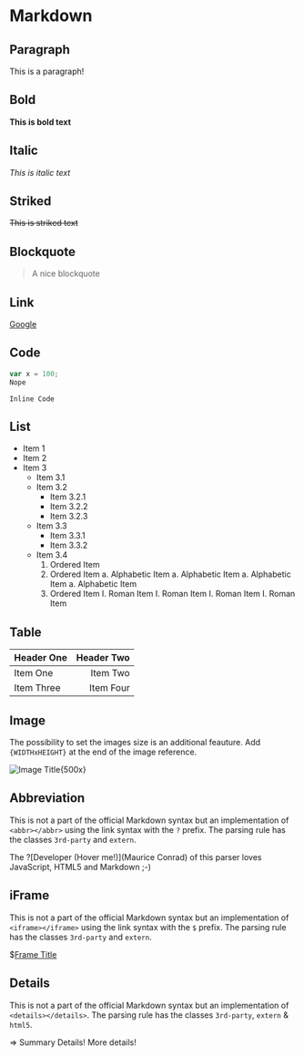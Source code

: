 # Markdown

## Paragraph

This is a paragraph!

## Bold

**This is bold text**

## Italic

*This is italic text*

## Striked

~~This is striked text~~

## Blockquote

> A nice blockquote



## Link

[Google](http://www.google.de)

## Code

```javascript
var x = 100;
Nope
```

`Inline Code`

## List

* Item 1
* Item 2
* Item 3
  * Item 3.1
  * Item 3.2
    * Item 3.2.1
    * Item 3.2.2
    * Item 3.2.3
  * Item 3.3
    * Item 3.3.1
    * Item 3.3.2
  * Item 3.4
    1. Ordered Item
    1. Ordered Item
      a. Alphabetic Item
      a. Alphabetic Item
      a. Alphabetic Item
      a. Alphabetic Item
    1. Ordered Item
      I. Roman Item
      I. Roman Item
      I. Roman Item
      I. Roman Item


## Table

| Header One     | Header Two     |
| :------------- | -------------: |
| Item One       | Item Two       |
| Item Three     | Item Four      |

## Image

The possibility to set the images size is an additional feauture.
Add `{WIDTHxHEIGHT}` at the end of the image reference.

![Image Title](http://maurice-conrad.eu/acting/images/big-schach-4.jpg){500x}

## Abbreviation

This is not a part of the official Markdown syntax but an implementation of ```<abbr></abbr>``` using the link syntax with the `?` prefix. The parsing rule has the classes `3rd-party` and `extern`.

The ?[Developer (Hover me!)](Maurice Conrad) of this parser loves JavaScript, HTML5 and Markdown ;-)

## iFrame

This is not a part of the official Markdown syntax but an implementation of ```<iframe></iframe>``` using the link syntax with the `$` prefix. The parsing rule has the classes `3rd-party` and `extern`.

$[Frame Title](http://maurice-conrad.eu)

## Details

This is not a part of the official Markdown syntax but an implementation of ```<details></details>```. The parsing rule has the classes `3rd-party`, `extern` & `html5`.

=> Summary
   Details!
   More details!
